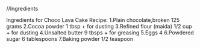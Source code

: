 //Ingredients

Ingredients for Choco Lava Cake Recipe:
1.Plain chocolate,broken 125 grams
2.Cocoa powder 1 tbsp + for dusting
3.Refined flour (maida) 1/2 cup + for dusting
4.Unsalted butter 9 tbsps + for greasing
5.Eggs 4
6.Powdered sugar 6 tablespoons
7.Baking powder 1/2 teaspoon